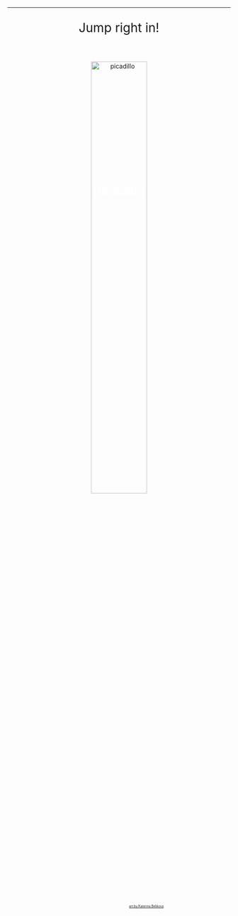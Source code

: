 ## 

---

<p style="text-align: center; font-size:2em;">Jump right in!</p>

&nbsp;

<div style="position:relative;text-align:center;">
  <a href="https://www.thedreadmachine.com/picadillo/" target="_blank"><img src="/images/picadillo.png" alt="picadillo" style="width:50%;"></a>
  <div style="position:absolute;left:50%;top:15%;transform:translate(-50%,-50%);color:white;font-weight:bold;font-size:2em;">Picadillo</div>
  <div style="position:absolute;bottom:2%;right:30%;color:white;font-size:0.5em"><a href="https://linktr.ee/NinjaJo?fbclid=IwAR0jMFDaXsZvY13q258QeQKtFVxRCistaLdW5xjqP3AeLPPHAMZ1FixY_qM" target="_blank">art by Katerina Belikova</a></div>
</div>


